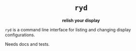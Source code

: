 <div align="center">
  <h1><code>ryd</code></h1>
  <p><strong>relish your display</strong></p>
</div>

`ryd` is a command line interface for listing and changing display configurations.

Needs docs and tests.

